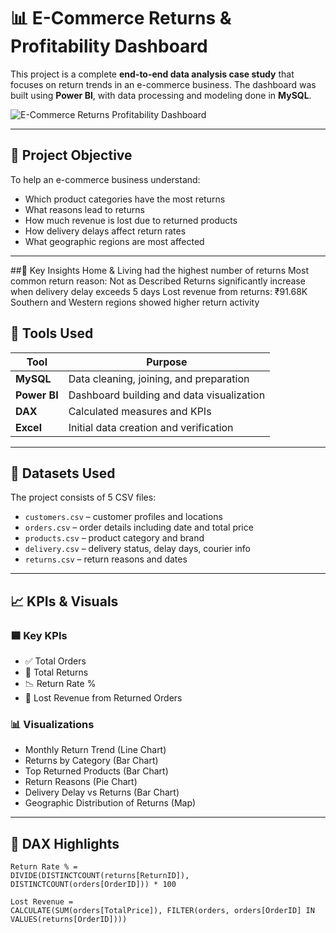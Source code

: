 # 📊 E-Commerce Returns & Profitability Dashboard

This project is a complete **end-to-end data analysis case study** that focuses on return trends in an e-commerce business. The dashboard was built using **Power BI**, with data processing and modeling done in **MySQL**.

![E-Commerce Returns   Profitability Dashboard](https://github.com/user-attachments/assets/76565b77-8285-491f-b71e-77bb3f292199)

---

## 🧠 Project Objective

To help an e-commerce business understand:
- Which product categories have the most returns
- What reasons lead to returns
- How much revenue is lost due to returned products
- How delivery delays affect return rates
- What geographic regions are most affected

---
##🧾 Key Insights
Home & Living had the highest number of returns
Most common return reason: Not as Described
Returns significantly increase when delivery delay exceeds 5 days
Lost revenue from returns: ₹91.68K
Southern and Western regions showed higher return activity

## 🔧 Tools Used

| Tool | Purpose |
|------|---------|
| **MySQL** | Data cleaning, joining, and preparation |
| **Power BI** | Dashboard building and data visualization |
| **DAX** | Calculated measures and KPIs |
| **Excel** | Initial data creation and verification |

---

## 📂 Datasets Used

The project consists of 5 CSV files:

- `customers.csv` – customer profiles and locations
- `orders.csv` – order details including date and total price
- `products.csv` – product category and brand
- `delivery.csv` – delivery status, delay days, courier info
- `returns.csv` – return reasons and dates

---

## 📈 KPIs & Visuals

### 🟦 Key KPIs
- ✅ Total Orders
- 🔁 Total Returns
- 📉 Return Rate %
- 💸 Lost Revenue from Returned Orders

### 📊 Visualizations
- Monthly Return Trend (Line Chart)
- Returns by Category (Bar Chart)
- Top Returned Products (Bar Chart)
- Return Reasons (Pie Chart)
- Delivery Delay vs Returns (Bar Chart)
- Geographic Distribution of Returns (Map)

---

## 🧮 DAX Highlights

```dax
Return Rate % = 
DIVIDE(DISTINCTCOUNT(returns[ReturnID]), DISTINCTCOUNT(orders[OrderID])) * 100

Lost Revenue = 
CALCULATE(SUM(orders[TotalPrice]), FILTER(orders, orders[OrderID] IN VALUES(returns[OrderID])))
